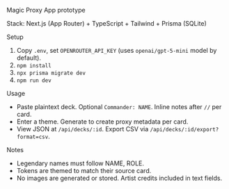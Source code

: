 Magic Proxy App prototype

Stack: Next.js (App Router) + TypeScript + Tailwind + Prisma (SQLite)

Setup

1. Copy `.env`, set `OPENROUTER_API_KEY` (uses `openai/gpt-5-mini` model by default).
2. `npm install`
3. `npx prisma migrate dev`
4. `npm run dev`

Usage

- Paste plaintext deck. Optional `Commander: NAME`. Inline notes after `//` per card.
- Enter a theme. Generate to create proxy metadata per card.
- View JSON at `/api/decks/:id`. Export CSV via `/api/decks/:id/export?format=csv`.

Notes

- Legendary names must follow NAME, ROLE.
- Tokens are themed to match their source card.
- No images are generated or stored. Artist credits included in text fields.
